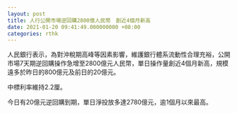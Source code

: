 ```yaml
---
layout: post
title: 人行公開市場逆回購2800億人民幣　創近4個月新高
date: 2021-01-20 09:41:49.000000000 +08:00
categories: rthk
---
```


人民銀行表示，為對沖稅期高峰等因素影響，維護銀行體系流動性合理充裕，公開市場7天期逆回購操作急增至2800億元人民幣，單日操作量創近4個月新高，規模遠多於昨日的800億元及前日的20億元。

中標利率維持2.2厘。

今日有20億元逆回購到期，單日淨投放多達2780億元，逾1個月以來最高。
